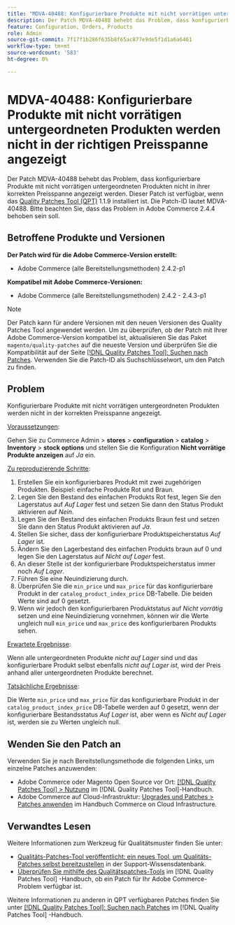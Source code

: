 ```yaml
---
title: "MDVA-40488: Konfigurierbare Produkte mit nicht vorrätigen untergeordneten Produkten, die nicht in der richtigen Preisspanne angezeigt werden"
description: Der Patch MDVA-40488 behebt das Problem, dass konfigurierbare Produkte mit nicht vorrätigen untergeordneten Produkten nicht in ihrer korrekten Preisspanne angezeigt werden. Dieser Patch ist verfügbar, wenn das [Quality Patches Tool (QPT)](https://experienceleague.adobe.com/en/docs/commerce-knowledge-base/kb/announcements/commerce-announcements/magento-quality-patches-released-new-tool-to-self-serve-quality-patches) 1.1.9 installiert ist. Die Patch-ID lautet MDVA-40488. Bitte beachten Sie, dass das Problem in Adobe Commerce 2.4.4 behoben sein soll.
feature: Configuration, Orders, Products
role: Admin
source-git-commit: 7f17f1b286f635b8f65ac877e9de5f1d1a6a6461
workflow-type: tm+mt
source-wordcount: '583'
ht-degree: 0%

---
```


# MDVA-40488: Konfigurierbare Produkte mit nicht vorrätigen untergeordneten Produkten werden nicht in der richtigen Preisspanne angezeigt

Der Patch MDVA-40488 behebt das Problem, dass konfigurierbare Produkte mit nicht vorrätigen untergeordneten Produkten nicht in ihrer korrekten Preisspanne angezeigt werden. Dieser Patch ist verfügbar, wenn das [Quality Patches Tool (QPT)](https://experienceleague.adobe.com/en/docs/commerce-knowledge-base/kb/announcements/commerce-announcements/magento-quality-patches-released-new-tool-to-self-serve-quality-patches) 1.1.9 installiert ist. Die Patch-ID lautet MDVA-40488. Bitte beachten Sie, dass das Problem in Adobe Commerce 2.4.4 behoben sein soll.

## Betroffene Produkte und Versionen

**Der Patch wird für die Adobe Commerce-Version erstellt:**

* Adobe Commerce (alle Bereitstellungsmethoden) 2.4.2-p1

**Kompatibel mit Adobe Commerce-Versionen:**

* Adobe Commerce (alle Bereitstellungsmethoden) 2.4.2 - 2.4.3-p1

>[!NOTE]
>
>Der Patch kann für andere Versionen mit den neuen Versionen des Quality Patches Tool angewendet werden. Um zu überprüfen, ob der Patch mit Ihrer Adobe Commerce-Version kompatibel ist, aktualisieren Sie das Paket `magento/quality-patches` auf die neueste Version und überprüfen Sie die Kompatibilität auf der Seite [[!DNL Quality Patches Tool]: Suchen nach Patches](https://experienceleague.adobe.com/en/docs/commerce-knowledge-base/kb/announcements/commerce-announcements/magento-quality-patches-released-new-tool-to-self-serve-quality-patches). Verwenden Sie die Patch-ID als Suchschlüsselwort, um den Patch zu finden.

## Problem

Konfigurierbare Produkte mit nicht vorrätigen untergeordneten Produkten werden nicht in der korrekten Preisspanne angezeigt.

<u>Voraussetzungen</u>:

Gehen Sie zu Commerce Admin > **stores** > **configuration** > **catalog** > **Inventory** > **stock options** und stellen Sie die Konfiguration **Nicht vorrätige Produkte anzeigen** auf *Ja* ein.

<u>Zu reproduzierende Schritte</u>:

1. Erstellen Sie ein konfigurierbares Produkt mit zwei zugehörigen Produkten. Beispiel: einfache Produkte Rot und Braun.
1. Legen Sie den Bestand des einfachen Produkts Rot fest, legen Sie den Lagerstatus auf *Auf Lager* fest und setzen Sie dann den Status Produkt aktivieren auf *Nein*.
1. Legen Sie den Bestand des einfachen Produkts Braun fest und setzen Sie dann den Status Produkt aktivieren auf *Ja*.
1. Stellen Sie sicher, dass der konfigurierbare Produktspeicherstatus *Auf Lager* ist.
1. Ändern Sie den Lagerbestand des einfachen Produkts braun auf 0 und legen Sie den Lagerstatus auf *Nicht auf Lager* fest.
1. An dieser Stelle ist der konfigurierbare Produktspeicherstatus immer noch *Auf Lager*.
1. Führen Sie eine Neuindizierung durch.
1. Überprüfen Sie die `min_price` und `max_price` für das konfigurierbare Produkt in der `catalog_product_index_price` DB-Tabelle. Die beiden Werte sind auf 0 gesetzt.
1. Wenn wir jedoch den konfigurierbaren Produktstatus auf *Nicht vorrätig* setzen und eine Neuindizierung vornehmen, können wir die Werte ungleich null `min_price` und `max_price` des konfigurierbaren Produkts sehen.

<u>Erwartete Ergebnisse</u>:

Wenn alle untergeordneten Produkte *nicht auf Lager* sind und das konfigurierbare Produkt selbst ebenfalls *nicht auf Lager ist*, wird der Preis anhand aller untergeordneten Produkte berechnet.

<u>Tatsächliche Ergebnisse</u>:

Die Werte `min_price` und `max_price` für das konfigurierbare Produkt in der `catalog_product_index_price` DB-Tabelle werden auf 0 gesetzt, wenn der konfigurierbare Bestandsstatus *Auf Lager* ist, aber wenn es *Nicht auf Lager* ist, werden sie zu Werten ungleich null.

## Wenden Sie den Patch an

Verwenden Sie je nach Bereitstellungsmethode die folgenden Links, um einzelne Patches anzuwenden:

* Adobe Commerce oder Magento Open Source vor Ort: [[!DNL Quality Patches Tool] > Nutzung](/help/tools/quality-patches-tool/usage.md) im [!DNL Quality Patches Tool]-Handbuch.
* Adobe Commerce auf Cloud-Infrastruktur: [Upgrades und Patches > Patches anwenden](https://experienceleague.adobe.com/docs/commerce-cloud-service/user-guide/develop/upgrade/apply-patches.html) im Handbuch Commerce on Cloud Infrastructure.

## Verwandtes Lesen

Weitere Informationen zum Werkzeug für Qualitätsmuster finden Sie unter:

* [Qualitäts-Patches-Tool veröffentlicht: ein neues Tool, um Qualitäts-Patches selbst bereitzustellen](https://experienceleague.adobe.com/en/docs/commerce-knowledge-base/kb/announcements/commerce-announcements/magento-quality-patches-released-new-tool-to-self-serve-quality-patches) in der Support-Wissensdatenbank.
* [Überprüfen Sie mithilfe des Qualitätspatches-Tools](/help/tools/quality-patches-tool/patches-available-in-qpt/check-patch-for-magento-issue-with-magento-quality-patches.md) im [!DNL Quality Patches Tool] -Handbuch, ob ein Patch für Ihr Adobe Commerce-Problem verfügbar ist.

Weitere Informationen zu anderen in QPT verfügbaren Patches finden Sie unter [[!DNL Quality Patches Tool]: Suchen nach Patches](https://experienceleague.adobe.com/tools/commerce-quality-patches/index.html) im [!DNL Quality Patches Tool] -Handbuch.
